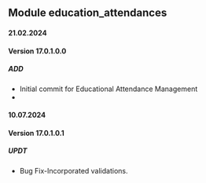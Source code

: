 ## Module education_attendances

#### 21.02.2024
#### Version 17.0.1.0.0
##### ADD
- Initial commit for Educational Attendance Management
- 
#### 10.07.2024
#### Version 17.0.1.0.1
##### UPDT
- Bug Fix-Incorporated validations.
